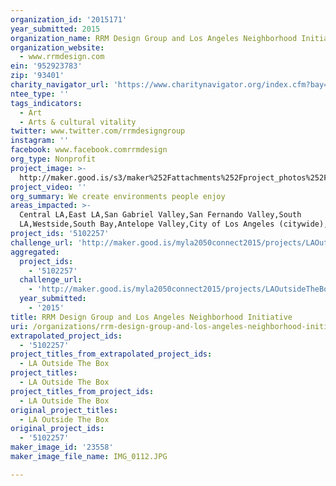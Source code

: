 ```yaml
---
organization_id: '2015171'
year_submitted: 2015
organization_name: RRM Design Group and Los Angeles Neighborhood Initiative
organization_website:
  - www.rrmdesign.com
ein: '952923783'
zip: '93401'
charity_navigator_url: 'https://www.charitynavigator.org/index.cfm?bay=search.profile&ein=952923783'
ntee_type: ''
tags_indicators:
  - Art
  - Arts & cultural vitality
twitter: www.twitter.com/rrmdesigngroup
instagram: ''
facebook: www.facebook.comrrmdesign
org_type: Nonprofit
project_image: >-
  http://maker.good.is/s3/maker%252Fattachments%252Fproject_photos%252Fimages%252F23558%252Fdisplay%252FIMG_0112.JPG=c570x385
project_video: ''
org_summary: We create environments people enjoy
areas_impacted: >-
  Central LA,East LA,San Gabriel Valley,San Fernando Valley,South
  LA,Westside,South Bay,Antelope Valley,City of Los Angeles (citywide),LAUSD
project_ids: '5102257'
challenge_url: 'http://maker.good.is/myla2050connect2015/projects/LAOutsideTheBox.html'
aggregated:
  project_ids:
    - '5102257'
  challenge_url:
    - 'http://maker.good.is/myla2050connect2015/projects/LAOutsideTheBox.html'
  year_submitted:
    - '2015'
title: RRM Design Group and Los Angeles Neighborhood Initiative
uri: /organizations/rrm-design-group-and-los-angeles-neighborhood-initiative/
extrapolated_project_ids:
  - '5102257'
project_titles_from_extrapolated_project_ids:
  - LA Outside The Box
project_titles:
  - LA Outside The Box
project_titles_from_project_ids:
  - LA Outside The Box
original_project_titles:
  - LA Outside The Box
original_project_ids:
  - '5102257'
maker_image_id: '23558'
maker_image_file_name: IMG_0112.JPG

---
```

